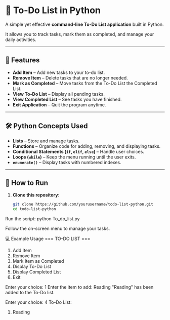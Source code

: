 # 📝 To-Do List in Python

A simple yet effective **command-line To-Do List application** built in Python.  

It allows you to track tasks, mark them as completed, and manage your daily activities.

---

## 📌 Features
- **Add Item** – Add new tasks to your to-do list.
- **Remove Item** – Delete tasks that are no longer needed.
- **Mark as Completed** – Move tasks from the To-Do List      the Completed List.
- **View To-Do List** – Display all pending tasks.
- **View Completed List** – See tasks you have finished.
- **Exit Application** – Quit the program anytime.

---

## 🛠️ Python Concepts Used
- **Lists** – Store and manage tasks.
- **Functions** – Organize code for adding, removing, and displaying tasks.
- **Conditional Statements (`if`, `elif`, `else`)** – Handle user choices.
- **Loops (`while`)** – Keep the menu running until the user exits.
- **`enumerate()`** – Display tasks with numbered indexes.

---

## 🚀 How to Run
1. **Clone this repository**:
   ```bash
   git clone https://github.com/yourusername/todo-list-python.git
   cd todo-list-python
Run the script:
python To_do_list.py

Follow the on-screen menu to manage your tasks.

💻 Example Usage
=== TO-DO LIST ===
1. Add Item
2. Remove Item
3. Mark Item as Completed
4. Display To-Do List
5. Display Completed List
6. Exit

Enter your choice: 1
Enter the item to add: Reading
"Reading" has been added to the To-Do list.

Enter your choice: 4
To-Do List:
1. Reading